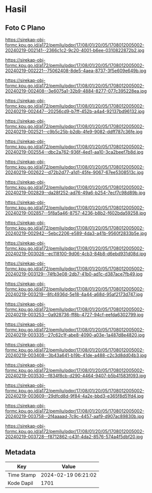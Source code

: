 # Hasil

## Foto C Plano

https://sirekap-obj-formc.kpu.go.id/a172/pemilu/pdpr/17/08/01/20/05/1708012005002-20240219-002141--2366c1c2-9c20-4001-b6ee-0310822872b2.jpg

https://sirekap-obj-formc.kpu.go.id/a172/pemilu/pdpr/17/08/01/20/05/1708012005002-20240219-002221--75062408-8de5-4aea-8737-3f5e609e649b.jpg

https://sirekap-obj-formc.kpu.go.id/a172/pemilu/pdpr/17/08/01/20/05/1708012005002-20240219-002408--3e6075a1-32b9-4884-8277-077c395228ea.jpg

https://sirekap-obj-formc.kpu.go.id/a172/pemilu/pdpr/17/08/01/20/05/1708012005002-20240219-002447--20256cd9-b7ff-452b-a4a4-92137bd96132.jpg

https://sirekap-obj-formc.kpu.go.id/a172/pemilu/pdpr/17/08/01/20/05/1708012005002-20240219-002521--c9b5c25b-b2db-4fe9-9082-ddff787c36fe.jpg

https://sirekap-obj-formc.kpu.go.id/a172/pemilu/pdpr/17/08/01/20/05/1708012005002-20240219-002554--dbc2a762-936f-4ed1-aa10-3ca2beef7b8d.jpg

https://sirekap-obj-formc.kpu.go.id/a172/pemilu/pdpr/17/08/01/20/05/1708012005002-20240219-002622--d72b2d77-a1d1-45fe-9067-67ee5308513c.jpg

https://sirekap-obj-formc.kpu.go.id/a172/pemilu/pdpr/17/08/01/20/05/1708012005002-20240219-002829--da28f252-ad76-49a6-b254-7ecf7c98d89b.jpg

https://sirekap-obj-formc.kpu.go.id/a172/pemilu/pdpr/17/08/01/20/05/1708012005002-20240219-002857--5f8a5a46-8757-4236-b8b2-f602bda59258.jpg

https://sirekap-obj-formc.kpu.go.id/a172/pemilu/pdpr/17/08/01/20/05/1708012005002-20240219-002942--5ebc2206-e589-4da3-a41b-9560f2833b5e.jpg

https://sirekap-obj-formc.kpu.go.id/a172/pemilu/pdpr/17/08/01/20/05/1708012005002-20240219-003026--ec118100-9d06-4cb3-84b8-d6ebd931d08d.jpg

https://sirekap-obj-formc.kpu.go.id/a172/pemilu/pdpr/17/08/01/20/05/1708012005002-20240219-003129--74fb3e08-2db7-41b0-ad1c-d387ace7fb49.jpg

https://sirekap-obj-formc.kpu.go.id/a172/pemilu/pdpr/17/08/01/20/05/1708012005002-20240219-003219--8fc4936d-5e18-4a44-a68d-95af2173d747.jpg

https://sirekap-obj-formc.kpu.go.id/a172/pemilu/pdpr/17/08/01/20/05/1708012005002-20240219-003253--0a928736-ff8b-4727-94cf-eefda6302799.jpg

https://sirekap-obj-formc.kpu.go.id/a172/pemilu/pdpr/17/08/01/20/05/1708012005002-20240219-003335--27c62c1f-abe8-4090-a03e-1a487d8e4820.jpg

https://sirekap-obj-formc.kpu.go.id/a172/pemilu/pdpr/17/08/01/20/05/1708012005002-20240219-003408--3b43a641-b19b-41de-a488-c2c3d8dd04b3.jpg

https://sirekap-obj-formc.kpu.go.id/a172/pemilu/pdpr/17/08/01/20/05/1708012005002-20240219-003530--f834f8cb-d290-4464-9407-b5b41583f093.jpg

https://sirekap-obj-formc.kpu.go.id/a172/pemilu/pdpr/17/08/01/20/05/1708012005002-20240219-003609--29dfcd8d-9f84-4a2e-bbd3-e365f8d51fd4.jpg

https://sirekap-obj-formc.kpu.go.id/a172/pemilu/pdpr/17/08/01/20/05/1708012005002-20240219-003758--2f4aaaad-7c9c-4457-aaf9-d907ac89830b.jpg

https://sirekap-obj-formc.kpu.go.id/a172/pemilu/pdpr/17/08/01/20/05/1708012005002-20240219-003728--f8712862-c43f-4da2-8576-574a4f5dbf20.jpg


## Metadata

| Key        | Value               |
| ---------- | ------------------- |
| Time Stamp | 2024-02-19 06:21:02 |
| Kode Dapil | 1701                |




